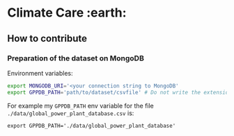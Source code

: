 # Climate Care :earth:

## How to contribute
### Preparation of the dataset on MongoDB

Environment variables:
```bash
export MONGODB_URI='<your connection string to MongoDB'
export GPPDB_PATH='path/to/dataset/csvfile' # Do not write the extension '.csv'
```

For example my `GPPDB_PATH` env variable for the file `./data/global_power_plant_database.csv` is:
```
export GPPDB_PATH='./data/global_power_plant_database'
```